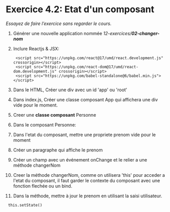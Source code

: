 # Exercice 4.2: Etat d'un composant

*Essayez de faire l’exercice sans regarder le cours.*
1. Générer une nouvelle application nommée *12-exercices/**02-changer-nom***
2. Inclure Reactjs & JSX: 

        <script src="https://unpkg.com/react@17/umd/react.development.js" crossorigin></script>
        <script src="https://unpkg.com/react-dom@17/umd/react-dom.development.js" crossorigin></script>
        <script src="https://unpkg.com/babel-standalone@6/babel.min.js"></script>


3. Dans le HTML, Créer une div avec un id 'app' ou 'root'
4. Dans index.js, Créer une classe composant App qui affichera une div vide pour le moment.
5. Creer une **classe composant** Personne
6. Dans le composant Personne:
7. Dans l'etat du composant, mettre une propriete prenom vide pour le moment
8. Créer un paragraphe qui affiche le prenom
9. Créer un champ avec un événement onChange et le relier a une méthode changerNom
10. Creer la méthode changerNom, comme on utilisera 'this' pour acceder a l'etat du composant, il faut garder le contexte du composant avec une fonction flechée ou un bind. 
11. Dans la méthode, mettre à jour le prenom en utilisant la saisi utilisateur.
```
 this.setState()
```
